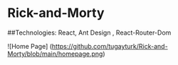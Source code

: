 # Rick-and-Morty

##Technologies: React, Ant Design , React-Router-Dom

![Home Page] (https://github.com/tugayturk/Rick-and-Morty/blob/main/homepage.png)
